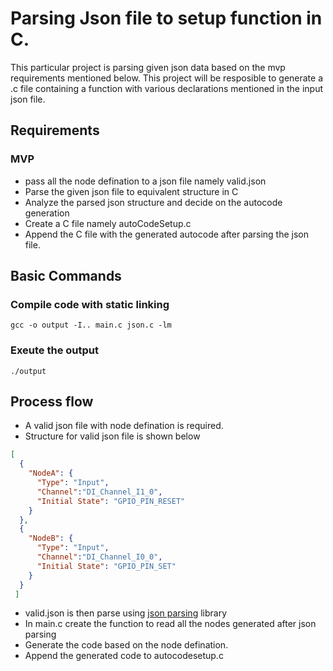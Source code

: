 # Parsing Json file to setup function in C.

This particular project is parsing given json data based on the mvp requirements mentioned below.
This project will be resposible to generate a .c file containing a function with various declarations mentioned in the input json file.

## Requirements

### MVP 

- pass all the node defination to a json file namely valid.json
- Parse the given json file to equivalent structure in C 
- Analyze the parsed json structure and decide on the autocode generation
- Create a C file namely autoCodeSetup.c 
- Append the C file with the generated autocode after parsing the json file.


## Basic Commands 

### Compile code with static linking

`gcc -o output -I.. main.c json.c -lm`

### Exeute the output

`./output`

## Process flow

- A valid json file with node defination is required.
- Structure for valid json file is shown below
```json
[
  {
    "NodeA": {
      "Type": "Input",
      "Channel":"DI_Channel_I1_0", 
      "Initial State": "GPIO_PIN_RESET"
    }
  },
  {
    "NodeB": {
      "Type": "Input",
      "Channel":"DI_Channel_I0_0", 
      "Initial State": "GPIO_PIN_SET"
    }
  }
 ]
 ```
 - valid.json is then parse using [json parsing](https://github.com/udp/json-parser) library 
 - In main.c create the function to read all the nodes generated after json parsing 
 - Generate the code based on the node defination.
 - Append the generated code to autocodesetup.c
 

